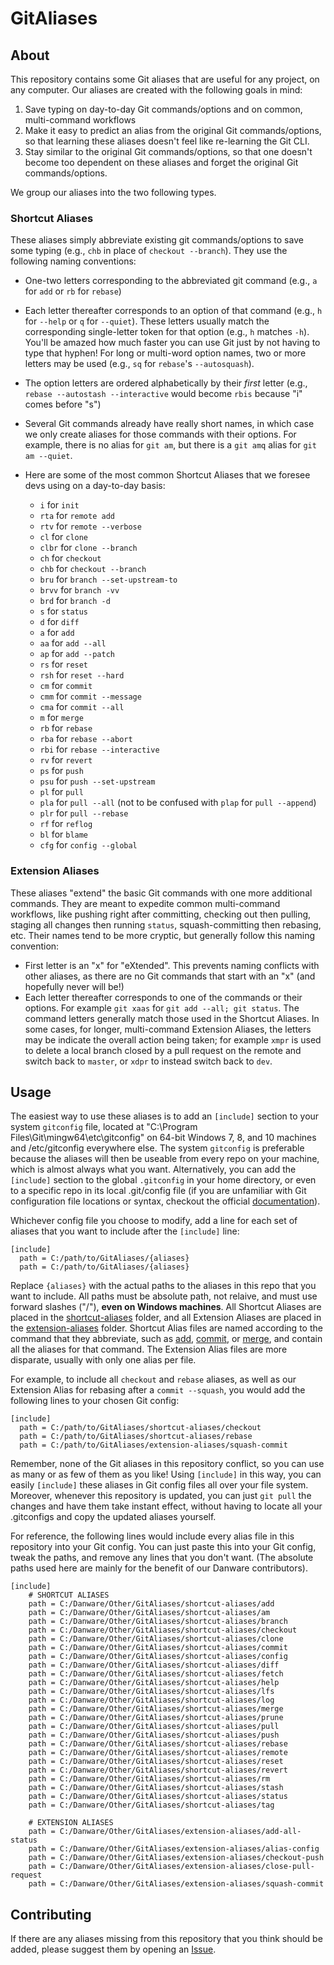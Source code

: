 # GitAliases

## About
This repository contains some Git aliases that are useful for any project, on any computer.  Our aliases are created with the following goals in mind:
1. Save typing on day-to-day Git commands/options and on common, multi-command workflows
2. Make it easy to predict an alias from the original Git commands/options, so that learning these aliases doesn't feel like re-learning the Git CLI.
3. Stay similar to the original Git commands/options, so that one doesn't become too dependent on these aliases and forget the original Git commands/options.

We group our aliases into the two following types.

### Shortcut Aliases

These aliases simply abbreviate existing git commands/options to save some typing (e.g., `chb` in place of `checkout --branch`).  They use the following naming conventions:
- One-two letters corresponding to the abbreviated git command (e.g., `a` for `add` or `rb` for `rebase`)
- Each letter thereafter corresponds to an option of that command (e.g., `h` for `--help` or `q` for `--quiet`).  These letters usually match the corresponding single-letter token for that option (e.g., `h` matches `-h`).  You'll be amazed how much faster you can use Git just by not having to type that hyphen!  For long or multi-word option names, two or more letters may be used (e.g., `sq` for `rebase`'s `--autosquash`).
- The option letters are ordered alphabetically by their *first* letter (e.g., `rebase --autostash --interactive` would become `rbis` because "i" comes before "s")
- Several Git commands already have really short names, in which case we only create aliases for those commands with their options.  For example, there is no alias for `git am`, but there is a `git amq` alias for `git am --quiet`.
- Here are some of the most common Shortcut Aliases that we foresee devs using on a day-to-day basis:
  
  - `i` for `init`
  - `rta` for `remote add`
  - `rtv` for `remote --verbose`
  - `cl` for `clone`
  - `clbr` for `clone --branch`
  - `ch` for `checkout`
  - `chb` for `checkout --branch`
  - `bru` for `branch --set-upstream-to`
  - `brvv` for `branch -vv`
  - `brd` for `branch -d`
  - `s` for `status`
  - `d` for `diff`
  - `a` for `add`
  - `aa` for `add --all`
  - `ap` for `add --patch`
  - `rs` for `reset`
  - `rsh` for `reset --hard`
  - `cm` for `commit`
  - `cmm` for `commit --message`
  - `cma` for `commit --all`
  - `m` for `merge`
  - `rb` for `rebase`
  - `rba` for `rebase --abort`
  - `rbi` for `rebase --interactive`
  - `rv` for `revert`
  - `ps` for `push`
  - `psu` for `push --set-upstream`
  - `pl` for `pull`
  - `pla` for `pull --all` (not to be confused with `plap` for `pull --append`)
  - `plr` for `pull --rebase`
  - `rf` for `reflog`
  - `bl` for `blame`
  - `cfg` for `config --global`

### Extension Aliases

These aliases "extend" the basic Git commands with one more additional commands.  They are meant to expedite common multi-command workflows, like pushing right after committing, checking out then pulling, staging all changes then running `status`, squash-committing then rebasing, etc.  Their names tend to be more cryptic, but generally follow this naming convention:
- First letter is an "x" for "eXtended".  This prevents naming conflicts with other aliases, as there are no Git commands that start with an "x" (and hopefully never will be!)
- Each letter thereafter corresponds to one of the commands or their options.  For example `git xaas` for `git add --all; git status`.  The command letters generally match those used in the Shortcut Aliases.  In some cases, for longer, multi-command Extension Aliases, the letters may be indicate the overall action being taken; for example `xmpr` is used to delete a local branch closed by a pull request on the remote and switch back to `master`, or `xdpr` to instead switch back to `dev`.

## Usage

The easiest way to use these aliases is to add an `[include]` section to your system `gitconfig` file, located at "C:\Program Files\Git\mingw64\etc\gitconfig" on 64-bit Windows 7, 8, and 10 machines and /etc/gitconfig everywhere else.  The system `gitconfig` is preferable because the aliases will then be useable from every repo on your machine, which is almost always what you want.  Alternatively, you can add the `[include]` section to the global `.gitconfig` in your home directory, or even to a specific repo in its local .git/config file (if you are unfamiliar with Git configuration file locations or syntax, checkout the official [documentation](https://git-scm.com/docs/git-config#_configuration_file)).

Whichever config file you choose to modify, add a line for each set of aliases that you want to include after the `[include]` line:

```
[include]
  path = C:/path/to/GitAliases/{aliases}
  path = C:/path/to/GitAliases/{aliases}
```

Replace `{aliases}` with the actual paths to the aliases in this repo that you want to include.  All paths must be absolute path, not relaive, and must use forward slashes ("/"), **even on Windows machines**.  All Shortcut Aliases are placed in the [shortcut-aliases](shortcut-aliases/) folder, and all Extension Aliases are placed in the [extension-aliases](extension-aliases/) folder.  Shortcut Alias files are named according to the command that they abbreviate, such as [add](shortcut-aliases/add), [commit](shortcut-aliases/commit), or [merge](shortcut-aliases/merge), and contain all the aliases for that command.  The Extension Alias files are more disparate, usually with only one alias per file.

For example, to include all `checkout` and `rebase` aliases, as well as our Extension Alias for rebasing after a `commit --squash`, you would add the following lines to your chosen Git config:

```
[include]
  path = C:/path/to/GitAliases/shortcut-aliases/checkout
  path = C:/path/to/GitAliases/shortcut-aliases/rebase
  path = C:/path/to/GitAliases/extension-aliases/squash-commit
```

Remember, none of the Git aliases in this repository conflict, so you can use as many or as few of them as you like!  Using `[include]` in this way, you can easily `[include]` these aliases in Git config files all over your file system.  Moreover, whenever this repository is updated, you can just `git pull` the changes and have them take instant effect, without having to locate all your .gitconfigs and copy the updated aliases yourself.

For reference, the following lines would include every alias file in this repository into your Git config.  You can just paste this into your Git config, tweak the paths, and remove any lines that you don't want.  (The absolute paths used here are mainly for the benefit of our Danware contributors).

```
[include]
    # SHORTCUT ALIASES
    path = C:/Danware/Other/GitAliases/shortcut-aliases/add
    path = C:/Danware/Other/GitAliases/shortcut-aliases/am
    path = C:/Danware/Other/GitAliases/shortcut-aliases/branch
    path = C:/Danware/Other/GitAliases/shortcut-aliases/checkout
    path = C:/Danware/Other/GitAliases/shortcut-aliases/clone
    path = C:/Danware/Other/GitAliases/shortcut-aliases/commit
    path = C:/Danware/Other/GitAliases/shortcut-aliases/config
    path = C:/Danware/Other/GitAliases/shortcut-aliases/diff
    path = C:/Danware/Other/GitAliases/shortcut-aliases/fetch
    path = C:/Danware/Other/GitAliases/shortcut-aliases/help
    path = C:/Danware/Other/GitAliases/shortcut-aliases/lfs
    path = C:/Danware/Other/GitAliases/shortcut-aliases/log
    path = C:/Danware/Other/GitAliases/shortcut-aliases/merge
    path = C:/Danware/Other/GitAliases/shortcut-aliases/prune
    path = C:/Danware/Other/GitAliases/shortcut-aliases/pull
    path = C:/Danware/Other/GitAliases/shortcut-aliases/push
    path = C:/Danware/Other/GitAliases/shortcut-aliases/rebase
    path = C:/Danware/Other/GitAliases/shortcut-aliases/remote
    path = C:/Danware/Other/GitAliases/shortcut-aliases/reset
    path = C:/Danware/Other/GitAliases/shortcut-aliases/revert
    path = C:/Danware/Other/GitAliases/shortcut-aliases/rm
    path = C:/Danware/Other/GitAliases/shortcut-aliases/stash
    path = C:/Danware/Other/GitAliases/shortcut-aliases/status
    path = C:/Danware/Other/GitAliases/shortcut-aliases/tag

    # EXTENSION ALIASES
    path = C:/Danware/Other/GitAliases/extension-aliases/add-all-status
    path = C:/Danware/Other/GitAliases/extension-aliases/alias-config
    path = C:/Danware/Other/GitAliases/extension-aliases/checkout-push
    path = C:/Danware/Other/GitAliases/extension-aliases/close-pull-request
    path = C:/Danware/Other/GitAliases/extension-aliases/squash-commit
```

## Contributing
If there are any aliases missing from this repository that you think should be added, please suggest them by opening an [Issue](https://github.com/DanwareCreations/GitAliases/issues/new?title=Add%20Alias%20For%20&lt;insert%20command%20here&gt;).
